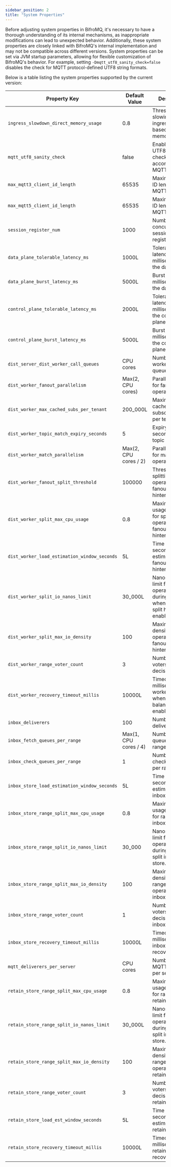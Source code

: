 ```yaml
---
sidebar_position: 2 
title: "System Properties"
---
```


Before adjusting system properties in BifroMQ, it's necessary to have a thorough understanding of its internal mechanisms, as inappropriate modifications can lead to unexpected behavior. Additionally, these system properties are closely linked with BifroMQ's internal implementation and may not be compatible across different versions. System properties can be set via JVM startup parameters, allowing for flexible customization of BifroMQ's behavior.
For example, setting `-Dmqtt_utf8_sanity_check=false` disables the check for MQTT protocol-defined UTF8 string formats.

Below is a table listing the system properties supported by the current version:

| Property Key                                | Default Value                                      | Description                                                                            |
|---------------------------------------------|----------------------------------------------------|----------------------------------------------------------------------------------------|
| `ingress_slowdown_direct_memory_usage`      | 0.8                                                | Threshold for slowing down ingress traffic based on direct memory usage.               |
| `mqtt_utf8_sanity_check`                    | false                                              | Enables/disables UTF8 sanity checks according to MQTT-1.5.3.                           |
| `max_mqtt3_client_id_length`                | 65535                                              | Maximum client ID length for MQTT 3 clients.                                           |
| `max_mqtt5_client_id_length`                | 65535                                              | Maximum client ID length for MQTT 5 clients.                                           |
| `session_register_num`                      | 1000                                               | Number of concurrent session registers.                                                |
| `data_plane_tolerable_latency_ms`           | 1000L                                              | Tolerable latency in milliseconds for the data plane.                                  |
| `data_plane_burst_latency_ms`               | 5000L                                              | Burst latency in milliseconds for the data plane.                                      |
| `control_plane_tolerable_latency_ms`        | 2000L                                              | Tolerable latency in milliseconds for the control plane.                               |
| `control_plane_burst_latency_ms`            | 5000L                                              | Burst latency in milliseconds for the control plane.                                   |
| `dist_server_dist_worker_call_queues`       | CPU cores                                          | Number of dist worker call queues.                                                     |
| `dist_worker_fanout_parallelism`            | Max(2, CPU cores)                                  | Parallelism level for fanout operations.                                               |
| `dist_worker_max_cached_subs_per_tenant`    | 200_000L                                           | Maximum cached subscriptions per tenant.                                               |
| `dist_worker_topic_match_expiry_seconds`    | 5                                                  | Expiry time in seconds for topic matches.                                              |
| `dist_worker_match_parallelism`             | Max(2, CPU cores / 2)                              | Parallelism level for match operations.                                                |
| `dist_worker_fanout_split_threshold`        | 100000                                             | Threshold for splitting fanout operations when fanout split hinter enabled.            |
| `dist_worker_split_max_cpu_usage`           | 0.8                                                | Maximum CPU usage threshold for splitting operations when fanout split hinter enabled. |
| `dist_worker_load_estimation_window_seconds`| 5L                                                 | Time window in seconds for load estimation when fanout split hinter enabled.           |
| `dist_worker_split_io_nanos_limit`          | 30_000L                                            | Nanoseconds limit for I/O operations during split when fanout split hinter enabled.    |
| `dist_worker_split_max_io_density`          | 100                                                | Maximum I/O density for split operations when fanout split hinter enabled.             |
| `dist_worker_range_voter_count`             | 3                                                  | Number of voters for range decisions.                                                  |
| `dist_worker_recovery_timeout_millis`       | 10000L                                             | Timeout in milliseconds for worker recovery when recovery balancer enabled.            |
| `inbox_deliverers`                          | 100                                                | Number of inbox deliverers.                                                            |
| `inbox_fetch_queues_per_range`              | Max(1, CPU cores / 4)                              | Number of fetch queues per range.                                                      |
| `inbox_check_queues_per_range`              | 1                                                  | Number of check queues per range.                                                      |
| `inbox_store_load_estimation_window_seconds`| 5L                                                 | Time window in seconds for load estimation in inbox store.                             |
| `inbox_store_range_split_max_cpu_usage`     | 0.8                                                | Maximum CPU usage threshold for range split in inbox store.                            |
| `inbox_store_range_split_io_nanos_limit`    | 30_000                                             | Nanoseconds limit for I/O operations during range split in inbox store.                       |
| `inbox_store_range_split_max_io_density`    | 100                                                | Maximum I/O density for range split operations in inbox store.                                |
| `inbox_store_range_voter_count`             | 1                                                  | Number of voters for range decisions in inbox store.                                          |
| `inbox_store_recovery_timeout_millis`       | 10000L                                             | Timeout in milliseconds for inbox store recovery.                                             |
| `mqtt_deliverers_per_server`                | CPU cores                                          | Number of MQTT deliverers per server.                                                         |
| `retain_store_range_split_max_cpu_usage`    | 0.8                                                | Maximum CPU usage threshold for range split in retain store.                                  |
| `retain_store_range_split_io_nanos_limit`   | 30_000L                                            | Nanoseconds limit for I/O operations during range split in retain store.                      |
| `retain_store_range_split_max_io_density`   | 100                                                | Maximum I/O density for range split operations in retain store.                               |
| `retain_store_range_voter_count`            | 3                                                  | Number of voters for range decisions in retain store.                                         |
| `retain_store_load_est_window_seconds`      | 5L                                                 | Time window in seconds for load estimation in retain store.                                   |
| `retain_store_recovery_timeout_millis`      | 10000L                                             | Timeout in milliseconds for retain store recovery.                                            |